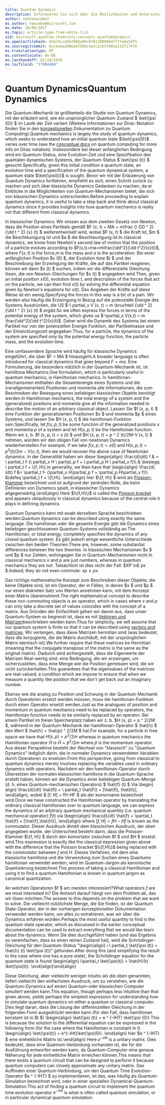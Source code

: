 ```yaml
---
title: Quantum Dynamics
description: Informieren Sie sich über die Ähnlichkeiten und Unterschiede zwischen Quantum Dynamics und Classic Dynamics.
author: nathanwiebe2
ms.author: nawiebe@microsoft.com
ms.date: 10/09/2017
ms.topic: article-type-from-white-list
uid: microsoft.quantum.chemistry.concepts.quantumdynamics
ms.openlocfilehash: 9cb74ccd4b7806a90c0701300860d777fa8e5d75
ms.sourcegitcommit: 6ccea4a2006a47569c4e2c2cb37001e132f17476
ms.translationtype: MT
ms.contentlocale: de-DE
ms.lasthandoff: 02/28/2020
ms.locfileid: "77904484"
---
```

# <a name="quantum-dynamics"></a><span data-ttu-id="51882-103">Quantum Dynamics</span><span class="sxs-lookup"><span data-stu-id="51882-103">Quantum Dynamics</span></span>

<span data-ttu-id="51882-104">Die Quantum-Mechanik ist größtenteils die Studie von Quantum Dynamics, mit der erläutert wird, wie ein ursprünglicher Quantum-Zustand $ \ket{\psi (0)} $ im Laufe der Zeit variiert (Weitere Informationen zur Dirac-Notation finden Sie in den [konzeptionellen](xref:microsoft.quantum.concepts.dirac) Dokumentation zu Quantum Computing).</span><span class="sxs-lookup"><span data-stu-id="51882-104">Quantum mechanics is largely the study of quantum dynamics, which seeks to understand how an initial quantum state $\ket{\psi(0)}$ varies over time (see the [conceptual docs](xref:microsoft.quantum.concepts.dirac) on quantum computing for more info on Dirac notation).</span></span>
<span data-ttu-id="51882-105">Insbesondere bei dieser anfänglichen Bedingung wird ein Quantum-Status, eine Evolution-Zeit und eine Spezifikation des quantalen dynamischen Systems, der Quantum-Status $ \ket{\psi (t)} $ gesucht.</span><span class="sxs-lookup"><span data-stu-id="51882-105">Specifically, given this initial condition a quantum state, an evolution time and a specification of the quantum dynamical system, a quantum state $\ket{\psi(t)}$ is sought.</span></span>
<span data-ttu-id="51882-106">Bevor wir mit der Erläuterung von Quantum Dynamics fortfahren, empfiehlt es sich, einen Schritt zurück zu machen und sich über klassische Dynamics Gedanken zu machen, da er Einblicke in die Möglichkeiten von Quantum-Mechanismen bietet, die sich von klassischen Dynamics unterscheiden.</span><span class="sxs-lookup"><span data-stu-id="51882-106">Before proceeding to explain quantum dynamics, it is useful to take a step back and think about classical dynamics since it provides insights into how quantum mechanics is really not that different from classical dynamics.</span></span>

<span data-ttu-id="51882-107">In klassischer Dynamics: Wir wissen aus dem zweiten Gesetz von Newton, dass die Position eines Partikels gemäß $F (x, t) = MA = m\frac {\ DD ^ 2} {\dd t ^ 2} {x} (t) $ weiterentwickelt wird, wobei $F (x, t) $ die Kraft ist, $m $ die Beschleunigung ist und $a $ die Beschleunigung ist.</span><span class="sxs-lookup"><span data-stu-id="51882-107">In classical dynamics, we know from Newton's second law of motion that the position of a particle evolves according to $F(x,t)=ma=m\frac{\dd^2}{\dd t^2}{x}(t)$, where $F(x,t)$ is the force,$m$ is the mass and $a$ is the acceleration.</span></span>
<span data-ttu-id="51882-108">Bei einer anfänglichen Position $x (0) $, der Evolution time $t $ und der Beschreibung der Erzwingung der Kräfte, die auf das Partikel reagieren, können wir dann $x (t) $ suchen, indem wir die differenzielle Gleichung lösen, die von Newton-Gleichungen für $x (t) $ angegeben wird.</span><span class="sxs-lookup"><span data-stu-id="51882-108">Then, given an initial position $x(0)$, evolution time $t$, and description of the forces that act on the particle, we can then find $x(t)$ by solving the differential equation given by Newton's equations for $x(t)$.</span></span>
<span data-ttu-id="51882-109">Das Angeben der Kräfte auf diese Weise ist ein wenig.</span><span class="sxs-lookup"><span data-stu-id="51882-109">Specifying the forces in this way is a bit of a pain.</span></span>
<span data-ttu-id="51882-110">Wir werden also häufig die Erzwingung in Bezug auf die potenzielle Energie des Systems Ausdrücken, die US $-\ partial_x V (x, t) = m \bruchteil {\dd ^ 2} {\dd t ^ 2} {x} (t) $ ergibt.</span><span class="sxs-lookup"><span data-stu-id="51882-110">So we often express the forces in terms of the potential energy of the system, which gives us $-\partial_x V(x,t) = m \frac{\dd^2}{\dd t^2}{x}(t)$.</span></span>
<span data-ttu-id="51882-111">Daher wird die Dynamik des Systems bei einem Partikel nur von der potenziellen Energie Funktion, der Partikelmasse und der Entwicklungszeit angegeben.</span><span class="sxs-lookup"><span data-stu-id="51882-111">Thus, for a particle, the dynamics of the system are specified only by the potential energy function, the particle mass, and the evolution time.</span></span>

<span data-ttu-id="51882-112">Eine umfassendere Sprache wird häufig für klassische Dynamics eingeführt, die über $F = MA $ hinausgeht.</span><span class="sxs-lookup"><span data-stu-id="51882-112">A broader language is often introduced for classical dynamics that goes beyond $F=ma$.</span></span>
<span data-ttu-id="51882-113">Eine Formulierung, die besonders nützlich in der Quantum-Mechanik ist, ist hamiltona Mechanics.</span><span class="sxs-lookup"><span data-stu-id="51882-113">One formulation, which is particularly useful in quantum mechanics, is Hamiltonian mechanics.</span></span>
<span data-ttu-id="51882-114">In hamiltonan-Mechanismen enthalten die Gesamtenergie eines Systems und die (verallgemeinerten) Positionen und momenta alle Informationen, die zum Beschreiben der Bewegung eines beliebigen klassischen Objekts benötigt werden.</span><span class="sxs-lookup"><span data-stu-id="51882-114">In Hamiltonian mechanics, the total energy of a system and the (generalized) positions and momenta give all the information needed to describe the motion of an arbitrary classical object.</span></span>
<span data-ttu-id="51882-115">Lassen Sie $f (x, p, t) $ eine Funktion der generalisierten Positionen $x $ und momenta $p $ eines Systems, und lassen Sie $H (x, p, t) $ die hamiltonan-Funktion sein.</span><span class="sxs-lookup"><span data-stu-id="51882-115">Specifically, let $f(x,p,t)$ be some function of the generalized positions $x$ and momenta $p$ of a system and let $H(x,p,t)$ be the Hamiltonian function.</span></span>
<span data-ttu-id="51882-116">Wenn wir z. b. $f (x, p, t) = x (t) $ und $H (x, p, t) = p ^ 2 (t)/2M-V (x, t) $ nehmen, würden wir den obigen Fall von newtonan Dynamics wiederherstellen.</span><span class="sxs-lookup"><span data-stu-id="51882-116">For example, if we take $f(x,p,t)= x(t)$ and $H(x,p,t)=p^2(t)/2m - V(x,t)$, then we would recover the above case of Newtonian dynamics.</span></span>
<span data-ttu-id="51882-117">In der Generalität haben wir diese \begin{align} \frac{d}{dt} f & = \ partial_t f-(\ partial_x H \ partial_p f + \ partial_p H \ partial_x f)\\\\ & \besiegq \ partial_t f + \\{f, H\\}.</span><span class="sxs-lookup"><span data-stu-id="51882-117">In generality, we then have that \begin{align} \frac{d}{dt} f &= \partial_t f- (\partial_x H\partial_p f + \partial_p H\partial_x f)\\\\ &\defeq \partial_t f + \\{f,H\\}.</span></span>
<span data-ttu-id="51882-118">\end{align} hier $\\{f, H\\} $ wird als [Poisson-Klammer](https://en.wikipedia.org/wiki/Poisson_bracket) bezeichnet und ist aufgrund der zentralen Rolle, die beim Definieren von Dynamics spielt, in klassischer Dynamics allgegenwärtig.</span><span class="sxs-lookup"><span data-stu-id="51882-118">\end{align} Here $\\{f,H\\}$ is called the [Poisson bracket](https://en.wikipedia.org/wiki/Poisson_bracket) and appears ubiquitously in classical dynamics because of the central role it plays in defining dynamics.</span></span>

<span data-ttu-id="51882-119">Quantum Dynamics kann mit exakt derselben Sprache beschrieben werden.</span><span class="sxs-lookup"><span data-stu-id="51882-119">Quantum dynamics can be described using exactly the same language.</span></span>
<span data-ttu-id="51882-120">Die hamiltonan oder die gesamte Energie gibt die Dynamics eines beliebigen geschlossenen Quantum-Systems vollständig an.</span><span class="sxs-lookup"><span data-stu-id="51882-120">The Hamiltonian, or total energy, completely specifies the dynamics of any closed quantum system.</span></span>
<span data-ttu-id="51882-121">Es gibt jedoch einige wesentliche Unterschiede zwischen den beiden Theorien.</span><span class="sxs-lookup"><span data-stu-id="51882-121">There are, however, some substantial differences between the two theories.</span></span>
<span data-ttu-id="51882-122">In klassischen Mechanismen $x $ und $p $ nur Zahlen, wohingegen Sie in Quantum-Mechanismen nicht.</span><span class="sxs-lookup"><span data-stu-id="51882-122">In classical mechanics $x$ and $p$ are just numbers, whereas in quantum mechanics they are not.</span></span>
<span data-ttu-id="51882-123">Tatsächlich ist dies nicht der Fall: $XP \nE px $.</span><span class="sxs-lookup"><span data-stu-id="51882-123">Indeed, they do not even commute: $xp \ne px$.</span></span>

<span data-ttu-id="51882-124">Das richtige mathematische Konzept zum Beschreiben dieser Objekte, die keine Objekte sind, ist ein Operator, der in Fällen, in denen $x $ und $p $ nur einen diskreten Satz von Werten annehmen kann, mit dem Konzept einer Matrix übereinstimmt.</span><span class="sxs-lookup"><span data-stu-id="51882-124">The right mathematical concept to describe these non-commuting objects is an operator, which in cases where $x$ and $p$ can only take a discrete set of values coincides with the concept of a matrix.</span></span>
<span data-ttu-id="51882-125">Aus Gründen der Einfachheit gehen wir davon aus, dass unser Quantum-System so begrenzt ist, dass es mit [Vektoren und Matrizen](xref:microsoft.quantum.concepts.vectors)beschrieben werden kann.</span><span class="sxs-lookup"><span data-stu-id="51882-125">Thus for simplicity, we will assume that our quantum system is finite so that it can be described using [vectors and matrices](xref:microsoft.quantum.concepts.vectors).</span></span>
<span data-ttu-id="51882-126">Wir verlangen, dass diese Matrizen hermitian sind (was bedeutet, dass die konjugierte, die die Matrix durchläuft, mit der ursprünglichen Matrix identisch ist).</span><span class="sxs-lookup"><span data-stu-id="51882-126">We further require that these matrices be Hermitian (meaning that the conjugate transpose of the matrix is the same as the original matrix).</span></span>
<span data-ttu-id="51882-127">Dadurch wird sichergestellt, dass die Eigenwerte der Matrizen Real-wertig sind. eine Bedingung, die wir erzwingen, um sicherzustellen, dass eine Menge wie die Position gemessen wird, die wir nicht zurückerhalten.</span><span class="sxs-lookup"><span data-stu-id="51882-127">This guarantees that the eigenvalues of the matrices are real-valued; a condition which we impose to ensure that when we measure a quantity like position that we don't get back out an imaginary number.</span></span>

<span data-ttu-id="51882-128">Ebenso wie die analog zu Position und Schwung in der Quantum-Mechanik durch Operatoren ersetzt werden müssen, muss die hamiltonan-Funktion durch einen Operator ersetzt werden.</span><span class="sxs-lookup"><span data-stu-id="51882-128">Just as the analogues of position and momentum in quantum mechanics need to be replaced by operators, the Hamiltonian function needs to be similarly replaced by an operator.</span></span>
<span data-ttu-id="51882-129">Bei einem Partikel im freien Speicherplatz haben wir z. b. $H (x, p) = p ^ 2/2M $, während in der Quantum-Mechanik der hamiltonan-Operator $ \hat{h} $ den Wert $ \hat{h} = \hat{p} ^ 2/2M $ hat.</span><span class="sxs-lookup"><span data-stu-id="51882-129">For example, for a particle in free space we have that $H(x,p) = p^2/2m$ whereas in quantum mechanics the Hamiltonian operator $\hat{H}$ is $\hat{H}= \hat{p}^2/2m$ where $\hat{p}$ is the momentum operator.</span></span>
<span data-ttu-id="51882-130">Aus dieser Perspektive besteht der Wechsel von "klassisch" zu "Quantum Dynamics" lediglich darin, die in normaler Dynamics verwendeten Variablen durch Operatoren zu ersetzen.</span><span class="sxs-lookup"><span data-stu-id="51882-130">From this perspective, going from classical to quantum dynamics merely involves replacing the variables used in ordinary dynamics with operators.</span></span>
<span data-ttu-id="51882-131">Nachdem wir den hamiltonan-Operator durch Übersetzen der normalen klassischen hamiltona in die Quantum-Sprache erstellt haben, können wir die Dynamics einer beliebigen Quantum-Menge (d. h. eines Quantum-mechanischen Operators) $ \hat{f} (t) $ Via \begin{ align} \frac{d}{dt} \hat{fi} = \ partial_t \hat{Fi} + [\hat{fi}, \hat{h}], \end{align}, wobei $ [f, H] = fH-HF $ als der komorname bezeichnet wird.</span><span class="sxs-lookup"><span data-stu-id="51882-131">Once we have constructed the Hamiltonian operator by translating the ordinary classical Hamiltonian over to quantum language, we can express the dynamics of an arbitrary quantum mechanical quantity (i.e. quantum mechanical operator) $\hat{f}(t)$ via \begin{align} \frac{d}{dt} \hat{f} = \partial_t \hat{f} + [\hat{f},\hat{H}], \end{align} where $[f,H] = fH -Hf$ is known as the commutator.</span></span>
<span data-ttu-id="51882-132">Dieser Ausdruck ähnelt dem klassischen Ausdruck, der oben angegeben wurde. der Unterschied besteht darin, dass die Poisson-Klammer $\\{f, H\\} $ durch den komortator zwischen $f $ und $H $ ersetzt wird.</span><span class="sxs-lookup"><span data-stu-id="51882-132">This expression is exactly like the classical expression given above with the difference that the Poisson bracket $\\{f,H\\}$ being replaced with the commutator between $f$ and $H$.</span></span>
<span data-ttu-id="51882-133">Dieses Verfahren, mit dem eine klassische hamiltona und die Verwendung zum Suchen eines Quantums hamiltonan verwendet werden, wird im Quantum-Jargon als kanonische Quantisierung bezeichnet.</span><span class="sxs-lookup"><span data-stu-id="51882-133">This process of taking a classical Hamiltonian and using it to find a quantum Hamiltonian is known in quantum jargon as canonical quantization.</span></span>

<span data-ttu-id="51882-134">An welchen Operatoren $f $ am meisten interessiert?</span><span class="sxs-lookup"><span data-stu-id="51882-134">What operators $f$ are we most interested in?</span></span>  <span data-ttu-id="51882-135">Die Antwort darauf hängt von dem Problem ab, das wir lösen möchten.</span><span class="sxs-lookup"><span data-stu-id="51882-135">The answer to this depends on the problem that we want to solve.</span></span>
<span data-ttu-id="51882-136">Die vielleicht nützlichste Menge, die Sie finden, ist der Quantum State-Operator, der in der vorherigen konzeptionellen Dokumentation verwendet werden kann, um alles zu extrahieren, was wir über die Dynamics erfahren würden.</span><span class="sxs-lookup"><span data-stu-id="51882-136">Perhaps the most useful quantity to find is the quantum state operator, which as discussed in the earlier conceptual documentation can be used to extract everything that we would like learn about the dynamics.</span></span>
<span data-ttu-id="51882-137">Wenn Sie dies durchgeführt haben (und das Ergebnis so vereinfachen, dass es einen reinen Zustand hat), wird die Schrödinger-Gleichung für den Quantum-Status "\begin{align} i \ partial_t \ket{\psi (t)} = \hat{h} (t) \ket{\psi (t)}" gefunden.</span><span class="sxs-lookup"><span data-stu-id="51882-137">After doing this (and simplifying the result to the case where one has a pure state), the Schrödinger equation for the quantum state is found \begin{align} i\partial_t \ket{\psi(t)} = \hat{H}(t) \ket{\psi(t)}.</span></span>
<span data-ttu-id="51882-138">\end{align}</span><span class="sxs-lookup"><span data-stu-id="51882-138">\end{align}</span></span>

<span data-ttu-id="51882-139">Diese Gleichung, aber vielleicht weniger intuitiv als die oben genannten, liefert vielleicht den einfachsten Ausdruck, um zu verstehen, wie die Quantum-Dynamics auf einem Quantum-oder klassischen Computer simuliert werden kann.</span><span class="sxs-lookup"><span data-stu-id="51882-139">This equation, though perhaps less intuitive than that given above, yields perhaps the simplest expression for understanding how to simulate quantum dynamics on either a quantum or classical computer.</span></span>
<span data-ttu-id="51882-140">Dies liegt daran, dass die Lösung der differenziellen Gleichung in der folgenden Form ausgedrückt werden kann (für den Fall, dass hamiltonan konstant ist in $t $) \begin{align} \ket{\psi (t)} = e ^ {-IHT} \ket{\psi (0)}.</span><span class="sxs-lookup"><span data-stu-id="51882-140">This is because the solution to the differential equation can be expressed in the following form (for the case where the Hamiltonian is constant in $t$) \begin{align} \ket{\psi(t)} = e^{-iHt}\ket{\psi(0)}.</span></span>
<span data-ttu-id="51882-141">\end{align} hier $e ^ {-IHT} $ eine einheitliche Matrix ist.</span><span class="sxs-lookup"><span data-stu-id="51882-141">\end{align} Here $e^{-iHt}$ is a unitary matrix.</span></span>
<span data-ttu-id="51882-142">Dies bedeutet, dass eine Quantum-Verbindung vorhanden ist, die für die Ausführung entworfen werden kann, da Quantum-Computer eine genaue Näherung für jede einheitliche Matrix erreichen können.</span><span class="sxs-lookup"><span data-stu-id="51882-142">This means that there exists a quantum circuit that can be designed to perform it because quantum computers can closely approximate any unitary matrix.</span></span>
<span data-ttu-id="51882-143">Das Auffinden einer Quantum-Verbindung, um den Quantum Time Evolution-Operator $e ^ {-IHT} $ zu implementieren, ist das, was häufig als Quantum-Simulation bezeichnet wird, oder in einer speziellen Dynamical-Quantum-Simulation.</span><span class="sxs-lookup"><span data-stu-id="51882-143">This act of finding a quantum circuit to implement the quantum time evolution operator $e^{-iHt}$ is what is often called quantum simulation, or in particular dynamical quantum simulation.</span></span>
